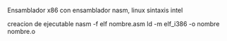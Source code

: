 Ensamblador x86 con ensamblador nasm, linux sintaxis intel

creacion de ejecutable
nasm -f elf nombre.asm
ld -m elf_i386 -o nombre nombre.o